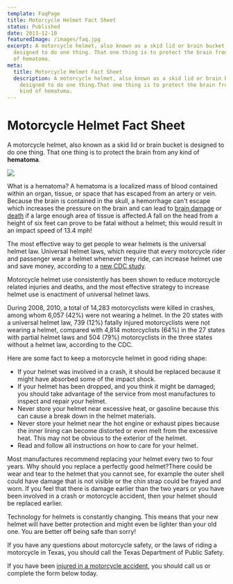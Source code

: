 ```yaml
---
template: FaqPage
title: Motorcycle Helmet Fact Sheet
status: Published
date: 2013-12-10
featuredImage: /images/faq.jpg
excerpt: A motorcycle helmet, also known as a skid lid or brain bucket is
  designed to do one thing. That one thing is to protect the brain from any kind
  of hematoma.
meta:
  title: Motorcycle Helmet Fact Sheet
  description: A motorcycle helmet, also known as a skid lid or brain bucket is
    designed to do one thing.That one thing is to protect the brain from any
    kind of hematoma.
---
```

<!--StartFragment-->

# Motorcycle Helmet Fact Sheet

A motorcycle helmet, also known as a skid lid or brain bucket is designed to do one thing. That one thing is to protect the brain from any kind of **hematoma**.

![](/images/helmet.jpg)

What is a hematoma? A hematoma is a localized mass of blood contained within an organ, tissue, or space that has escaped from an artery or vein. Because the brain is contained in the skull, a hemorrhage can't escape which increases the pressure on the brain and can lead to [brain damage](/practice-areas/brain-injury-lawyers/) or [death](/practice-areas/wrongful-death-attorney/) if a large enough area of tissue is affected.A fall on the head from a height of six feet can prove to be fatal without a helmet; this would result in an impact speed of 13.4 mph!

The most effective way to get people to wear helmets is the universal helmet law. Universal helmet laws, which require that every motorcycle rider and passenger wear a helmet whenever they ride, can increase helmet use and save money, according to a [new CDC study](http://www.cdc.gov/mmwr/preview/mmwrhtml/mm6123a1.htm?s_cid=mm6123a1_w).

Motorcycle helmet use consistently has been shown to reduce motorcycle related injuries and deaths, and the most effective strategy to increase helmet use is enactment of universal helmet laws.

During 2008, 2010, a total of 14,283 motorcyclists were killed in crashes, among whom 6,057 (42%) were not wearing a helmet. In the 20 states with a universal helmet law, 739 (12%) fatally injured motorcyclists were not wearing a helmet, compared with 4,814 motorcyclists (64%) in the 27 states with partial helmet laws and 504 (79%) motorcyclists in the three states without a helmet law, according to the CDC.

Here are some fact to keep a motorcycle helmet in good riding shape:

* If your helmet was involved in a crash, it should be replaced because it might have absorbed some of the impact shock.
* If your helmet has been dropped, and you think it might be damaged; you should take advantage of the service from most manufactures to inspect and repair your helmet.
* Never store your helmet near excessive heat, or gasoline because this can cause a break down in the helmet materials.
* Never store your helmet near the hot engine or exhaust pipes because the inner lining can become distorted or even melt from the excessive heat. This may not be obvious to the exterior of the helmet.
* Read and follow all instructions on how to care for your helmet.

Most manufactures recommend replacing your helmet every two to four years. Why should you replace a perfectly good helmet?There could be wear and tear to the helmet that you cannot see, for example the outer shell could have damage that is not visible or the chin strap could be frayed and worn. If you feel that there is damage earlier than the two years or you have been involved in a crash or motorcycle accident, then your helmet should be replaced earlier.

Technology for helmets is constantly changing. This means that your new helmet will have better protection and might even be lighter than your old one. You are better off being safe than sorry!

If you have any questions about motorcycle safety, or the laws of riding a motorcycle in Texas, you should call the Texas Department of Public Safety.

If you have been [injured in a motorcycle accident](/practice-areas/motorcycle-accident-attorney/ "Motorcycle Accidents"), you should call us or complete the form below today.

<!--EndFragment-->